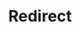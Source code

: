 ﻿---
layout: src/layouts/Redirect.astro
title: Redirect
redirect: /docs/tenants/troubleshooting-multi-tenant-deployments
pubDate:  2023-01-01
navSearch: false
navSitemap: false
navMenu: false
---
